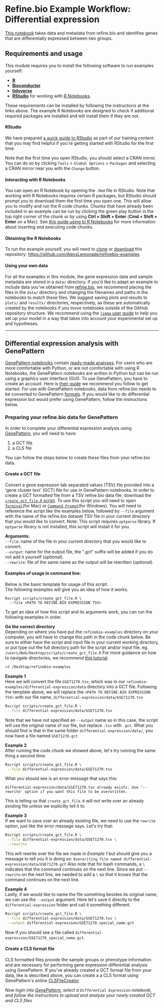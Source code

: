 # Refine.bio Example Workflow: Differential expression

[This notebook](https://alexslemonade.github.io/refinebio-examples/differential-expression/gene_DE.nb.html)
takes data and metadata from refine.bio and identifies genes that are differentially expressed between two groups.

## Requirements and usage

This module requires you to install the following software to run examples yourself:

* [**R**](https://cran.r-project.org/)
* [**Bioconductor**](https://bioconductor.org/install/)
* [**tidyverse**](https://www.tidyverse.org/)
* [**RStudio**](https://www.rstudio.com/products/RStudio/) for working with [R Notebooks](https://bookdown.org/yihui/rmarkdown/notebook.html).

These requirements can be installed by following the instructions at the links above.
The example R Notebooks are designed to check if additional required packages are installed and will install them if they are not.

#### RStudio

We have prepared [a quick guide to RStudio](https://github.com/AlexsLemonade/training-modules/blob/master/intro_to_R_tidyverse/00-rstudio_guide.md) as part of our training content that you may find helpful if you're getting started with RStudio for the first time.

Note that the first time you open RStudio, you should select a CRAN mirror.
You can do so by clicking `Tools` > `Global Options` > `Packages` and selecting a CRAN mirror near you with the `Change` button.

#### Interacting with R Notebooks

You can open an R Notebook by opening the `.Rmd` file in RStudio.
Note that working with R Notebooks requires certain R packages, but RStudio should prompt you to download them the first time you open one.
This will allow you to modify and run the R code chunks.
Chunks that have already been included in an example can be run by clicking the green play button in the top right corner of the chunk or by using **Ctrl + Shift + Enter** (**Cmd + Shift + Enter** on a Mac).
See [this guide using to R Notebooks](https://bookdown.org/yihui/rmarkdown/notebook.html#using-notebooks) for more information about inserting and executing code chunks.

#### Obtaining the R Notebooks

To run the example yourself, you will need to [clone](https://help.github.com/articles/cloning-a-repository/) or [download](https://stackoverflow.com/a/6466993) this repository: https://github.com/AlexsLemonade/refinebio-examples

#### Using your own data

For all the examples in this module, the gene expression data and sample metadata are stored in a `data/` directory.
If you'd like to adapt an example to include data you've obtained from [refine.bio](https://www.refine.bio/), we recommend placing the files in the `data/` directory and changing the filenames and paths in the notebooks to match these files.
We suggest saving plots and results to `plots/` and `results/` directories, respectively, as these are automatically created by the notebooks if you move notebooks outside of the GitHub repository structure.
We recommend using the [`limma` user guide](https://www.bioconductor.org/packages/devel/bioc/vignettes/limma/inst/doc/usersguide.pdf)
to help you set up your model in a way that takes into account your experimental
set up and hypotheses.

***
## Differential expression analysis with GenePattern

[GenePattern notebooks](http://genepattern-notebook.org/example-notebooks/)
contain [ready-made analyses](http://genepattern-notebook.org/example-notebooks/).
For users who are more comfortable with Python, or are not comfortable with
using R Notebooks, the GenePattern notebooks are written in Python but can be run using a graphics user interface (GUI).
To use GenePattern, you have to create an account.
Here is [their guide](http://software.broadinstitute.org/cancer/software/genepattern/quick-start) we recommend you follow to get started.
For use with GenePattern notebooks, data from refine.bio needs to be converted to GenePattern
[formats](http://software.broadinstitute.org/cancer/software/genepattern/file-formats-guide).
If you would like to do differential expression but would prefer using GenePattern, follow the instructions below.

### Preparing your refine.bio data for GenePattern

In order to complete your differential expression analysis using [GenePattern](https://cloud.genepattern.org/gp/pages/login.jsf), you will need to have:  
 1) a GCT file    
 2) a CLS file  

You can follow the steps below to create these files from your refine.bio data.

#### Create a GCT file

Convert a gene expression tab separated values (TSV) file provided into a 'gene cluster text' (GCT) file for use in GenePattern notebooks.
In order to create a GCT formatted file from a TSV refine.bio data file, download the
[`create_gct_file.R` script](https://github.com/AlexsLemonade/refinebio-examples/blob/master/scripts/create_gct_file.R).
To use this script you will need to open [`Terminal`](https://macpaw.com/how-to/use-terminal-on-mac)(for Mac) or [`Command Prompt`](https://www.lifewire.com/command-prompt-2625840)(for Windows).
You will need to reference the script like the examples below, followed by `--file` argument with the name of the refine.bio dataset TSV file in your current directory that you would like to convert.
Note: This script requires `optparse` library. If `optparse` library is not installed, this script will install it for you.

**Arguments:**     
`--file`: name of the file in your current directory that you would like to convert.      
`--output`: name for the output file, the ".gct" suffix will be added if you do not add it yourself (*optional*).  
`--rewrite`: file of the same name as the output will be rewritten (*optional*).     

#### Examples of usage in command line:

Below is the basic template for usage of this script.  
The following examples will give you an idea of how it works.

```
Rscript scripts/create_gct_file.R \
  --file <PATH TO REFINE.BIO EXPRESSION TSV>
```
To get an idea of how this script and its arguments work, you can run the following examples in order.

**Go the correct directory**  
Depending on where you have put the `refinebio-examples` directory on your computer, you will have to change this path in the code chunk below.
Be sure to either have the script and input file in your current working directory, or put type out the full directory path for the script and/or input file. eg. `/users/Bob/Desktop/scripts/create_gct_file.R`
For more guidance on how to navigate directories, we recommend [this tutorial](https://swcarpentry.github.io/shell-novice/02-filedir/index.html).

```bash
cd /Desktop/refinebio-examples
```

**Example 1**  
Here we will convert the file `GSE71270.tsv`, which was in our `refinebio-examples/differential-expression/data` directory into a GCT file.
Following the template above, we will replace the `<PATH TO REFINE.BIO EXPRESSION TSV>` with our file name, `differential-expression/data/GSE71270.tsv`

 ```bash
Rscript scripts/create_gct_file.R \
  --file differential-expression/data/GSE71270.tsv
 ```

Note that we have not specified an `--output` name so in this case, the script will use the original name of our file, but replace `.tsv` with `.gct`.
What you should find is that in the same folder `differential-expression/data/`, you now have a file named `GSE71270.gct`

**Example 2**  
After running the code chunk we showed above, let's try running the same thing a second time:

```bash
Rscript scripts/create_gct_file.R \
 --file differential-expression/data/GSE71270.tsv
```

What you should see is an error message that says this:

```
differential-expression/data/GSE71270.tsv already exists. Use '--rewrite' option if you want this file to be overwritten.
```

This is telling us that `create_gct_file.R` will not write over an already existing file unless we explicitly tell it to.

**Example 3**  
If we want to save over an already existing file, we need to use the `rewrite` option, just like the error message says.
Let's try that:

```bash
Rscript scripts/create_gct_file.R \
 --file differential-expression/data/GSE71270.tsv \
 --rewrite
```

This will rewrite over the file we made in *Example 1* but should give you a message to tell you it is doing so: `Overwriting file named differential-expression/data/GSE71270.gct`
Also note that for bash commands, a `\` indicates that the command continues on the next line.
Since we put `--rewrite` on the next line, we needed to add a `\` so that it knows that the command continues on the next line.

**Example 4**  
Lastly, if we would like to name the file something besides its original name, we can use the `--output` argument.
Here let's save it directly to the `differential-expression` folder and call it something different.

```bash
Rscript scripts/create_gct_file.R \
 --file differential-expression/data/GSE71270.tsv \
 --output differential-expression/GSE71270_special_name.gct
```

Now if you should see a file called `differential-expression/GSE71270_special_name.gct`.

#### Create a CLS format file

CLS formatted files provide the sample groups or phenotype information and are necessary for performing gene expression differential analysis using GenePattern.
If you've already created a GCT format file from your data, like is described above, you can create a a CLS format using GenePattern's online
[CLSFileCreator](http://software.broadinstitute.org/cancer/software/genepattern/modules/docs/ClsFileCreator/4)

*Now login into [GenePattern](https://cloud.genepattern.org/gp/pages/login.jsf), select a `Differential Expression` notebook, and follow the instructions to upload and analyze your newly created GCT and CLS files*
